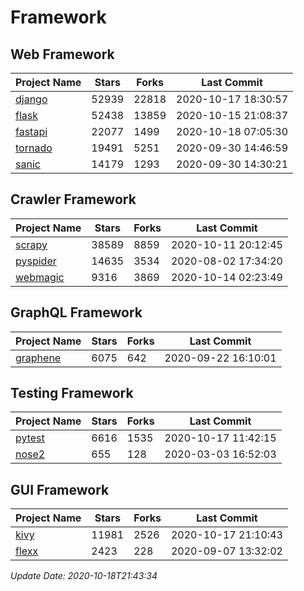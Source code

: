 # Framework

## Web Framework

| Project Name | Stars | Forks | Last Commit |
| ------------ | ----- | ----- | ----------- |
| [django](https://github.com/django/django) | 52939 | 22818 | 2020-10-17 18:30:57 |
| [flask](https://github.com/pallets/flask) | 52438 | 13859 | 2020-10-15 21:08:37 |
| [fastapi](https://github.com/tiangolo/fastapi) | 22077 | 1499 | 2020-10-18 07:05:30 |
| [tornado](https://github.com/tornadoweb/tornado) | 19491 | 5251 | 2020-09-30 14:46:59 |
| [sanic](https://github.com/huge-success/sanic) | 14179 | 1293 | 2020-09-30 14:30:21 |

## Crawler Framework

| Project Name | Stars | Forks | Last Commit |
| ------------ | ----- | ----- | ----------- |
| [scrapy](https://github.com/scrapy/scrapy) | 38589 | 8859 | 2020-10-11 20:12:45 |
| [pyspider](https://github.com/binux/pyspider) | 14635 | 3534 | 2020-08-02 17:34:20 |
| [webmagic](https://github.com/code4craft/webmagic) | 9316 | 3869 | 2020-10-14 02:23:49 |

## GraphQL Framework

| Project Name | Stars | Forks | Last Commit |
| ------------ | ----- | ----- | ----------- |
| [graphene](https://github.com/graphql-python/graphene) | 6075 | 642 | 2020-09-22 16:10:01 |

## Testing Framework

| Project Name | Stars | Forks | Last Commit |
| ------------ | ----- | ----- | ----------- |
| [pytest](https://github.com/pytest-dev/pytest) | 6616 | 1535 | 2020-10-17 11:42:15 |
| [nose2](https://github.com/nose-devs/nose2) | 655 | 128 | 2020-03-03 16:52:03 |

## GUI Framework

| Project Name | Stars | Forks | Last Commit |
| ------------ | ----- | ----- | ----------- |
| [kivy](https://github.com/kivy/kivy) | 11981 | 2526 | 2020-10-17 21:10:43 |
| [flexx](https://github.com/flexxui/flexx) | 2423 | 228 | 2020-09-07 13:32:02 |

*Update Date: 2020-10-18T21:43:34*